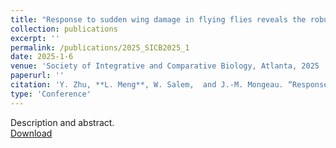 ```yaml
---
title: "Response to sudden wing damage in flying flies reveals the robustness of flapping-wing flight"
collection: publications
excerpt: ''
permalink: /publications/2025_SICB2025_1
date: 2025-1-6
venue: 'Society of Integrative and Comparative Biology, Atlanta, 2025 '
paperurl: ''
citation: 'Y. Zhu, **L. Meng**, W. Salem,  and J.-M. Mongeau. “Response to sudden wing damage in flying flies reveals the robustness of flapping-wing flight” Society of Integrative and Comparative Biology, Atlanta, 2025 [talk].'
type: 'Conference'
---
```

Description and abstract.   
[Download](https://s3.amazonaws.com/xcdshared/sicb/app_content/1526_1230033635.pdf)
